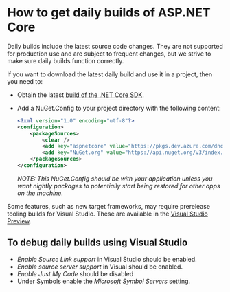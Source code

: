 # How to get daily builds of ASP.NET Core

Daily builds include the latest source code changes. They are not supported for production use and are subject to frequent changes, but we strive to make sure daily builds function correctly.

If you want to download the latest daily build and use it in a project, then you need to:

* Obtain the latest [build of the .NET Core SDK](https://github.com/dotnet/core-sdk#installers-and-binaries).
* Add a NuGet.Config to your project directory with the following content:

  ```xml
  <?xml version="1.0" encoding="utf-8"?>
  <configuration>
      <packageSources>
          <clear />
          <add key="aspnetcore" value="https://pkgs.dev.azure.com/dnceng/public/_packaging/dotnet7/nuget/v3/index.json" />
          <add key="NuGet.org" value="https://api.nuget.org/v3/index.json" />
      </packageSources>
  </configuration>
  ```

  *NOTE: This NuGet.Config should be with your application unless you want nightly packages to potentially start being restored for other apps on the machine.*

Some features, such as new target frameworks, may require prerelease tooling builds for Visual Studio.
These are available in the [Visual Studio Preview](https://www.visualstudio.com/vs/preview/).

## To debug daily builds using Visual Studio

* *Enable Source Link support* in Visual Studio should be enabled.
* *Enable source server support* in Visual should be enabled.
* *Enable Just My Code* should be disabled
* Under Symbols enable the *Microsoft Symbol Servers* setting.
